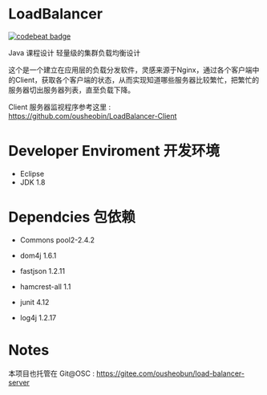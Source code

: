 # LoadBalancer

[![codebeat badge](https://codebeat.co/badges/a37f6b04-cfc5-4332-a31d-360cd5472396)](https://codebeat.co/projects/github-com-ousheobin-load-balancer-server-master)


Java 课程设计 轻量级的集群负载均衡设计

这个是一个建立在应用层的负载分发软件，灵感来源于Nginx，通过各个客户端中的Client，获取各个客户端的状态，从而实现知道哪些服务器比较繁忙，把繁忙的服务器切出服务器列表，直至负载下降。

Client 服务器监视程序参考这里 : https://github.com/ousheobin/LoadBalancer-Client

# Developer Enviroment 开发环境
- Eclipse 
- JDK 1.8

# Dependcies 包依赖

- Commons pool2-2.4.2 
- dom4j 1.6.1
- fastjson 1.2.11  

- hamcrest-all 1.1  
- junit 4.12  

- log4j 1.2.17


# Notes
本项目也托管在 Git@OSC : https://gitee.com/ousheobun/load-balancer-server
